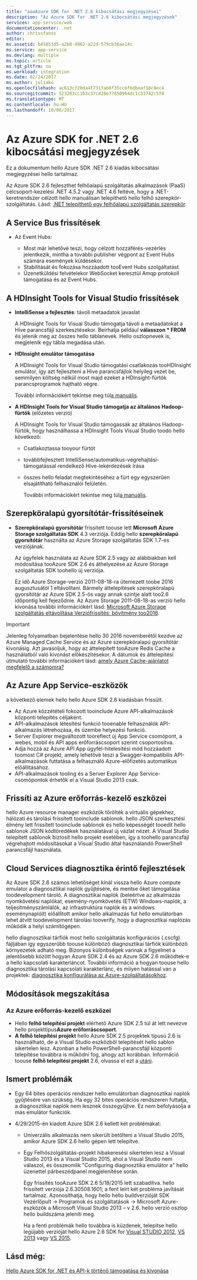```yaml
---
title: "aaaAzure SDK for .NET 2.6 kibocsátási megjegyzései"
description: "Az Azure SDK for .NET 2.6 kibocsátási megjegyzések"
services: app-service/web
documentationcenter: .net
author: chrissfanos
editor: 
ms.assetid: b45853d5-a2b8-4962-a22d-579cb36ae14c
ms.service: app-service
ms.devlang: multiple
ms.topic: article
ms.tgt_pltfrm: na
ms.workload: integration
ms.date: 02/24/2017
ms.author: juliako
ms.openlocfilehash: ac613cf20da4f731fab6f35ccbf6dbeaf18c0ec4
ms.sourcegitcommit: 523283cc1b3c37c428e77850964dc1c33742c5f0
ms.translationtype: MT
ms.contentlocale: hu-HU
ms.lasthandoff: 10/06/2017
---
```

# <a name="azure-sdk-for-net-26-release-notes"></a>Az Azure SDK for .NET 2.6 kibocsátási megjegyzések
Ez a dokumentum hello Azure SDK .NET 2.6 kiadás kibocsátási megjegyzései hello tartalmaz. 

Az Azure SDK 2.6 fejleszthet felhőalapú szolgáltatás alkalmazások (PaaS) célcsoport-kezelési .NET 4.5.2 vagy .NET 4.6 feltéve, hogy a .NET-keretrendszer célzott hello manuálisan telepíthető hello felhő szerepkör-szolgáltatás. Lásd: [.NET telepíthető egy felhőalapú szolgáltatás szerepkör](http://go.microsoft.com/fwlink/?LinkID=309796).

## <a name="service-bus-updates"></a>A Service Bus frissítések
* Az Event Hubs: 
  
  * Most már lehetővé teszi, hogy célzott hozzáférés-vezérlés jelentkezik, mintha a további publisher végpont az Event Hubs számára események küldésekor.
  * Stabilitását és fokozása hozzáadott tooEvent Hubs szolgáltatást.
  * Üzenetküldési felvételekor WebSocket keresztül Amqp protokoll támogatása és az Event Hubs.

## <a name="hdinsight-tools-for-visual-studio-updates"></a>A HDInsight Tools for Visual Studio frissítések
* **IntelliSense a fejlesztés**: távoli metaadatok javaslat
  
    A HDInsight Tools for Visual Studio támogatja távoli a metaadatokat a Hive parancsfájl szerkesztésekor. Beírhatja például **válasszon * FROM** és jelenik meg az összes hello táblanevek. Hello oszlopnevek is, megjelenik egy tábla megadása után.
* **HDInsight emulátor támogatása**
  
    A HDInsight Tools for Visual Studio támogatási csatlakozás tooHDInsight emulátor, így azt fejleszteni a Hive parancsfájlok helyileg vezet be, semmilyen költség nélkül most majd ezeket a HDInsight-fürtök parancsprogramok hajtható végre. 
  
    További információkért tekintse meg túl[a manuális](http://go.microsoft.com/fwlink/?LinkID=529540&clcid=0x409).
* **A HDInsight Tools for Visual Studio támogatja az általános Hadoop-fürtök** (előzetes verzió)
  
    A HDInsight Tools for Visual Studio támogassák az általános Hadoop-fürtök, hogy használhassa a HDInsight Tools Visual Studio toodo hello következő:
  
  * Csatlakoztassa tooyour fürtöt 
  * továbbfejlesztett IntelliSense/automatikus-végrehajtási-támogatással rendelkező Hive-lekérdezések írása 
  * összes hello feladat megtekintéséhez a fürt egy egyszerűen elsajátítható felhasználói felületén. 
    
    További információkért tekintse meg túl[a manuális](http://go.microsoft.com/fwlink/?LinkID=529540&clcid=0x409).

## <a name="in-role-cache-updates"></a>Szerepköralapú gyorsítótár-frissítéseinek
* **Szerepköralapú gyorsítótár** frissített toouse lett **Microsoft Azure Storage szolgáltatás SDK** 4.3 verziója. Eddig hello **szerepköralapú gyorsítótár** használta az Azure Storage szolgáltatás SDK 1.7-es verziójának.
  
    Az ügyfelek használata az Azure SDK 2.5 vagy az alábbiakban kell módosítása tooAzure SDK 2.6 és áthelyezése az Azure Storage szolgáltatás SDK toohello új verziója. 
  
    Ez idő Azure Storage-verzió 2011-08-18-ra ütemezett toobe 2016 augusztusától 1 eltávolítani. Bármely áttelepítések szerepköralapú gyorsítótár az Azure SDK 2.5-ös vagy annak szintje alatt too2.6 időpontig kell fejeződnie. Az Azure Storage 2011-08-18-as verzió hello kivonása további információkért lásd: [Microsoft Azure Storage szolgáltatás eltávolítása Verziófrissítés: bővítmény too2016](http://blogs.msdn.com/b/windowsazurestorage/archive/2015/10/19/microsoft-azure-storage-service-version-removal-update-extension-to-2016.aspx).

> [!IMPORTANT]
> Jelenleg folyamatban bejelentése hello 30 2016 novemberétől kezdve az Azure Managed Cache Service és az Azure szerepköralapú gyorsítótár kivonásig. Azt javasoljuk, hogy az áttelepített tooAzure Redis Cache a használatból való kivonást előkészítésekor. A dátumok és áttelepítési útmutató további információkért lásd: [amely Azure Cache-ajánlatot megfelelő a számomra?](../redis-cache/cache-faq.md#which-azure-cache-offering-is-right-for-me)
> 
> 

## <a name="azure-app-service-tools"></a>Az Azure App Service-eszközök
a következő elemek hello hello Azure SDK 2.6 kiadásban frissült.

* Az Azure közzétételi fokozott tooinclude Azure API-alkalmazások központi telepítés céljaként.
* API-alkalmazások létesítési funkció tooenable felhasználók API-alkalmazás létrehozása, és üzembe helyezési funkció.
* Server Explorer megváltozott tooreflect új App Service csomópont, a webes, mobil és API apps erőforráscsoport szerint csoportosítva.
* Adja hozzá az Azure API App ügyfél-hitelesítési mód hozzáadott toomost C# projekt, amely lehetővé teszi a Swagger-kompatibilis API-alkalmazások futtatása a felhasználó Azure-előfizetés automatikus előállításához.
* API-alkalmazások tooling és a Server Explorer App Service-csomópontok érhetők el a Visual Studio 2013 csak. 

## <a name="azure-resource-manager-tools-updates"></a>Frissíti az Azure erőforrás-kezelő eszközei
hello Azure resource manager eszközök törölték a virtuális gépekhez, hálózati és tárolási frissített tooinclude sablonok. hello JSON szerkesztési élmény lett frissített tooinclude sablonok és hello képességét tooedit hello sablonok JSON kódtöredékek használatával új vázlat nézet. A Visual Studio telepített sablonok biztosít hello projekt esetében, így a toohello parancsfájl végrehajtott módosításokat a Visual Studio által használandó PowerShell parancsfájl használata.

## <a name="diagnostics-improvements-for-cloud-services"></a>Cloud Services diagnosztika érintő fejlesztések
Az Azure SDK 2.6 számos lehetőséget kínál vissza hello Azure compute emulator a diagnosztikai naplók gyűjtésére, és mentse őket támogatása toodevelopment tároló. A diagnosztikai naplók (beleértve az alkalmazás nyomkövetési naplókat, esemény-nyomkövetés (ETW) Windows-naplók, a teljesítményszámlálók, az infrastruktúra naplók és a windows eseménynaplóit) előállított amikor hello alkalmazás fut hello emulátorban lehet átvitt toodevelopment tárolási tooverify, hogy a diagnosztikai naplózás működik a helyi számítógépen. 

hello diagnosztikai tárfiók most hello szolgáltatás konfigurációs (.cscfg) fájljában így egyszerűbb toouse különböző diagnosztikai tárfiók különböző környezetek adható meg. Bizonyos különbségek vannak a figyelmet a jelentősebb között hogyan Azure SDK 2.4 és az Azure SDK 2.6 működtek-e a hello kapcsolati karakterláncot. További információ a hogyan toouse hello diagnosztika tárolási kapcsolati karakterlánc, és milyen hatással van a projektek: [diagnosztika konfigurálása az Azure-szolgáltatásokhoz](http://go.microsoft.com/fwlink/?LinkID=532784).

## <a name="breaking-changes"></a>Módosítások megszakítása
### <a name="azure-resource-manager-tools"></a>Az Azure erőforrás-kezelő eszközei
* Hello **felhő telepítési projekt** elérhető Azure SDK 2.5 túl át lett nevezve hello projekttípus**Azure erőforráscsoport**.
* **A felhő telepítési projekt** hello Azure SDK 2.5 projektek típusú 2.6 is használható, de a Visual Studio eszközből telepítését hello sablon sikertelen lesz. Azonban a hello PowerShell-parancsfájl központi telepítése továbbra is működni fog, ahogy azt korábban.  Információ toouse **felhő telepítési projekt** 2.6, olvassa el ezt a [utáni](http://go.microsoft.com/fwlink/?LinkID=534086).

## <a name="known-issues"></a>Ismert problémák
* Egy 64 bites operációs rendszer hello emulátorban diagnosztikai naplók gyűjtésére van szükség. Ha egy 32 bites operációs rendszeren futtatja, a diagnosztikai naplók nem lesznek összegyűjtve. Ez nem befolyásolja a más emulátor funkciók. 
* 4/29/2015-én kiadott Azure SDK 2.6 kellett két problémákat: 
  
  * Univerzális alkalmazás nem sikerült betölteni a Visual Studio 2015, amikor Azure SDK 2.6 hello gépen lett telepítve.
  * Egy Felhőszolgáltatás-projekt hibakeresési sikertelen lesz a Visual Studio 2013 és a Visual Studio 2015, ahol a Visual Studio nem válaszol, és összeomlik "Configuring diagnosztika emulátor a" hello üzenettel párbeszédpanel megjelenítése során.
    
    Egy frissítés tooAzure SDK 2.6 5/18/2015 lett szabadítva. hello frissített verziója 2.6.30508.1601; a fent leírt két probléma javítását tartalmaz. Azonosíthatja, hogy hello hello buildverzióját SDK Vezérlőpult -> Programok és szolgáltatások -> Microsoft Azure-eszközök a Microsoft Visual Studio 2013 – v 2.6. hello verzió oszlop hello buildszáma jeleníti meg.
    
    Ha a fenti problémák hello továbbra is küzdenek, telepítse hello legújabb verzióját hello Azure 2.6 SDK for [Visual STUDIO 2012](http://go.microsoft.com/fwlink/p/?linkid=323511&clcid=0x409), [VS 2013](http://go.microsoft.com/fwlink/p/?linkid=323510&clcid=0x409) vagy [VS 2015](http://go.microsoft.com/fwlink/?linkid=518003&clcid=0x409).

## <a name="see-also"></a>Lásd még:
[Hello Azure SDK for .NET és API-k történő támogatása és kivonása](https://msdn.microsoft.com/library/azure/dn479282.aspx/)


